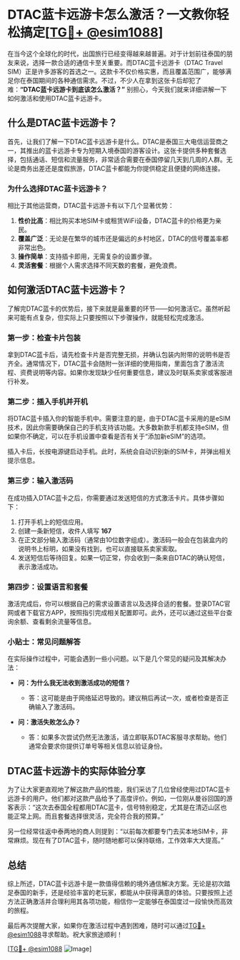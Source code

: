 # DTAC蓝卡远游卡怎么激活？一文教你轻松搞定[[TG💪+ @esim1088](https://t.me/s/esim1088)]

在当今这个全球化的时代，出国旅行已经变得越来越普遍。对于计划前往泰国的朋友来说，选择一款合适的通信卡至关重要。而DTAC蓝卡远游卡（DTAC Travel SIM）正是许多游客的首选之一。这款卡不仅价格实惠，而且覆盖范围广，能够满足你在泰国期间的各种通信需求。不过，不少人在拿到这张卡后却犯了难：**“DTAC蓝卡远游卡到底该怎么激活？”** 别担心，今天我们就来详细讲解一下如何激活和使用DTAC蓝卡远游卡。

## 什么是DTAC蓝卡远游卡？

首先，让我们了解一下DTAC蓝卡远游卡是什么。DTAC是泰国三大电信运营商之一，其推出的蓝卡远游卡专为短期入境泰国的游客设计。这张卡提供多种套餐选择，包括通话、短信和流量服务，非常适合需要在泰国停留几天到几周的人群。无论是商务出差还是度假旅游，DTAC蓝卡都能为你提供稳定且便捷的网络连接。

### 为什么选择DTAC蓝卡远游卡？

相比于其他运营商，DTAC蓝卡远游卡有以下几个显著优势：

1. **性价比高**：相比购买本地SIM卡或租赁WiFi设备，DTAC蓝卡的价格更为亲民。
2. **覆盖广泛**：无论是在繁华的城市还是偏远的乡村地区，DTAC的信号覆盖率都非常出色。
3. **操作简单**：支持插卡即用，无需复杂的设置步骤。
4. **灵活套餐**：根据个人需求选择不同天数的套餐，避免浪费。

## 如何激活DTAC蓝卡远游卡？

了解完DTAC蓝卡的优势后，接下来就是最重要的环节——如何激活它。虽然听起来可能有点复杂，但实际上只要按照以下步骤操作，就能轻松完成激活。

### 第一步：检查卡片包装

拿到DTAC蓝卡后，请先检查卡片是否完整无损，并确认包装内附带的说明书是否齐全。通常情况下，DTAC蓝卡会随附一张详细的使用指南，里面包含了激活流程、资费说明等内容。如果你发现缺少任何重要信息，建议及时联系卖家或客服进行补发。

### 第二步：插入手机并开机

将DTAC蓝卡插入你的智能手机中。需要注意的是，由于DTAC蓝卡采用的是eSIM技术，因此你需要确保自己的手机支持该功能。大多数新款手机都支持eSIM，但如果你不确定，可以在手机设置中查看是否有关于“添加新eSIM”的选项。

插入卡后，长按电源键启动手机。此时，系统会自动识别新的SIM卡，并弹出相关提示信息。

### 第三步：输入激活码

在成功插入DTAC蓝卡之后，你需要通过发送短信的方式激活卡片。具体步骤如下：

1. 打开手机上的短信应用。
2. 创建一条新短信，收件人填写 **167**
3. 在正文部分输入激活码（通常由10位数字组成）。激活码一般会在包装盒内的说明书上标明，如果没有找到，也可以直接联系卖家索取。
4. 发送短信后等待回复。如果一切正常，你会收到一条来自DTAC的确认短信，表示激活成功。

### 第四步：设置语言和套餐

激活完成后，你可以根据自己的需求设置语言以及选择合适的套餐。登录DTAC官网或者下载官方APP，按照指引完成相关配置即可。此外，还可以通过这些平台查询余额、查看剩余流量等信息。

### 小贴士：常见问题解答

在实际操作过程中，可能会遇到一些小问题。以下是几个常见的疑问及其解决办法：

- **问：为什么我无法收到激活成功的短信？**
  - 答：这可能是由于网络延迟导致的。建议稍后再试一次，或者检查是否正确输入了激活码。
  
- **问：激活失败怎么办？**
  - 答：如果多次尝试仍然无法激活，请立即联系DTAC客服寻求帮助。他们通常会要求你提供订单号等相关信息以验证身份。

## DTAC蓝卡远游卡的实际体验分享

为了让大家更直观地了解这款产品的性能，我们采访了几位曾经使用过DTAC蓝卡远游卡的用户。他们都对这款产品给予了高度评价。例如，一位刚从曼谷回国的游客表示：“这次去泰国全程都用DTAC蓝卡，信号特别稳定，尤其是在清迈山区也能正常上网。而且套餐选择很灵活，完全符合我的预算。”

另一位经常往返中泰两地的商人则提到：“以前每次都要专门去买本地SIM卡，非常麻烦。现在有了DTAC蓝卡，随时随地都可以保持联络，工作效率大大提高。”

## 总结

综上所述，DTAC蓝卡远游卡是一款值得信赖的境外通信解决方案。无论是初次踏足泰国的新手，还是经验丰富的老玩家，都能从中获得满意的体验。只要按照上述方法正确激活并合理利用其各项功能，相信你一定能够在泰国度过一段愉快而高效的旅程。

最后再次提醒大家，如果你在激活过程中遇到困难，随时可以通过[TG💪+ @esim1088](https://t.me/s/esim1088)寻求帮助。祝大家旅途顺利！

[[TG💪+ @esim1088](https://t.me/s/esim1088) ![Image](https://i.postimg.cc/4NQfJmqS/Snipaste-2025-05-13-00-14-12.png)]
